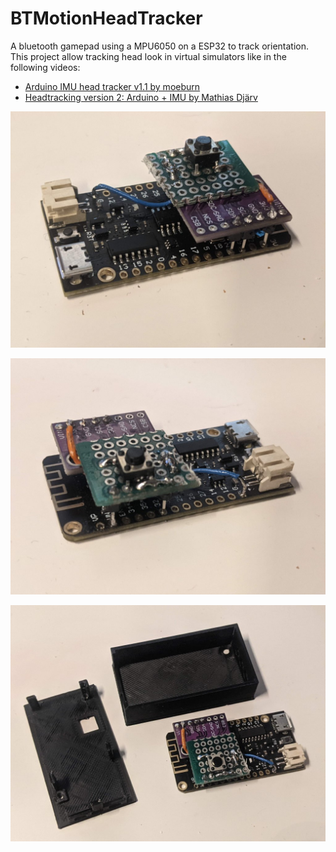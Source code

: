 # BTMotionHeadTracker

A bluetooth gamepad using a MPU6050 on a ESP32 to track orientation.  
This project allow tracking head look in virtual simulators like in the following videos:
- [Arduino IMU head tracker v1.1 by moeburn](https://www.youtube.com/watch?v=CoO2gsCqq0Q)
- [Headtracking version 2: Arduino + IMU by Mathias Djärv](https://www.youtube.com/watch?v=QpO1Wty3F3I)

![LOLIN32 IMU side view](PXL_20230113_173632929.jpg)

![LOLIN32 center button view](PXL_20230113_173647883.jpg)

![LOLI32 with 3D printed box](PXL_20230113_173715980.jpg)

